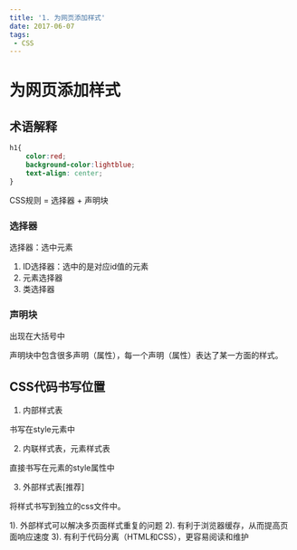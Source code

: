 ```yaml
---
title: '1. 为网页添加样式'
date: 2017-06-07
tags:
 - CSS
---
```


# 为网页添加样式

## 术语解释

```css
h1{
    color:red;
    background-color:lightblue;
    text-align: center;
}
```

CSS规则 = 选择器 + 声明块

### 选择器

选择器：选中元素

1. ID选择器：选中的是对应id值的元素
2. 元素选择器
3. 类选择器

### 声明块

出现在大括号中

声明块中包含很多声明（属性），每一个声明（属性）表达了某一方面的样式。


## CSS代码书写位置

1. 内部样式表

书写在style元素中

2. 内联样式表，元素样式表

直接书写在元素的style属性中

3. 外部样式表[推荐]

将样式书写到独立的css文件中。

1). 外部样式可以解决多页面样式重复的问题
2). 有利于浏览器缓存，从而提高页面响应速度
3). 有利于代码分离（HTML和CSS），更容易阅读和维护

